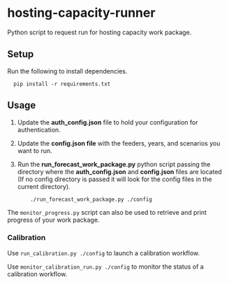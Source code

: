# hosting-capacity-runner

Python script to request run for hosting capacity work package.

## Setup

Run the following to install dependencies.

      pip install -r requirements.txt


## Usage

1. Update the **auth_config.json** file to hold your configuration for authentication.
2. Update the **config.json file** with the feeders, years, and scenarios you want to run.
3. Run the **run_forecast_work_package.py** python script passing the directory where the **auth_config.json** and **config.json** files
   are located (If no config directory is passed it will look for the config files in the current directory).

   ```shell
       ./run_forecast_work_package.py ./config
   ```

The `monitor_progress.py` script can also be used to retrieve and print progress of your work package.


### Calibration

Use `run_calibration.py ./config` to launch a calibration workflow.

Use `monitor_calibration_run.py ./config` to monitor the status of a calibration workflow.
